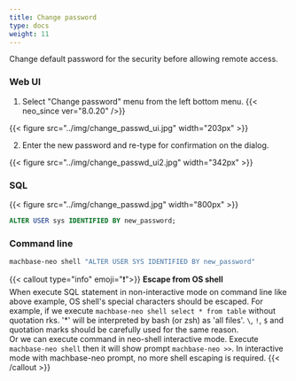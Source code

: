 ```yaml
---
title: Change password
type: docs
weight: 11
---
```


Change default password for the security before allowing remote access.

### Web UI

1. Select "Change password" menu from the left bottom menu. {{< neo_since ver="8.0.20" />}}

{{< figure src="../img/change_passwd_ui.jpg" width="203px" >}}

2. Enter the new password and re-type for confirmation on the dialog.

{{< figure src="../img/change_passwd_ui2.jpg" width="342px" >}}

### SQL

{{< figure src="../img/change_passwd.jpg" width="800px" >}}

```sql
ALTER USER sys IDENTIFIED BY new_password;
```

### Command line

```sh
machbase-neo shell "ALTER USER SYS IDENTIFIED BY new_password"
```

{{< callout type="info" emoji="❗️">}}
**Escape from OS shell**<br/>
When execute SQL statement in non-interactive mode on command line like above example,
OS shell's special characters should be escaped.
For example, if we execute `machbase-neo shell select * from table` without quotation rks.
'*' will be interpreted by bash (or zsh) as 'all files'.
`\`, `!`, `$` and quotation marks should be carefully used for the same reason.
<br/>
Or we can execute command in neo-shell interactive mode.
Execute `machbase-neo shell` then it will show prompt `machbase-neo >>`.
In interactive mode with machbase-neo prompt, no more shell escaping is required.
{{< /callout >}}
